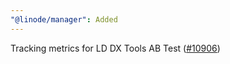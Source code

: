 ```yaml
---
"@linode/manager": Added
---
```


Tracking metrics for LD DX Tools AB Test ([#10906](https://github.com/linode/manager/pull/10906))
